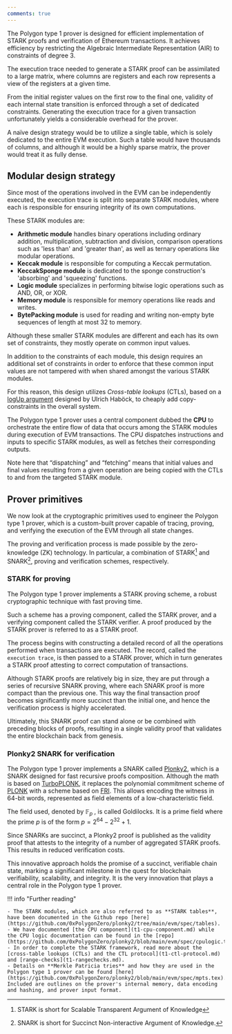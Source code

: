 ```yaml
---
comments: true
---
```


The Polygon type 1 prover is designed for efficient implementation of STARK proofs and verification of Ethereum transactions. It achieves efficiency by restricting the Algebraic Intermediate Representation (AIR) to constraints of degree 3.

The execution trace needed to generate a STARK proof can be assimilated to a large matrix, where columns are registers and each row represents a view of the registers at a given time.

From the initial register values on the first row to the final one, validity of each internal state transition is enforced through a set of dedicated constraints. Generating the execution trace for a given transaction unfortunately yields a considerable overhead for the prover.

A naïve design strategy would be to utilize a single table, which is solely dedicated to the entire EVM execution. Such a table would have thousands of columns, and although it would be a highly sparse matrix, the prover would treat it as fully dense.

## Modular design strategy

Since most of the operations involved in the EVM can be independently executed, the execution trace is split into separate STARK modules, where each is responsible for ensuring integrity of its own computations. 

These STARK modules are: 

- **Arithmetic module** handles binary operations including ordinary addition, multiplication, subtraction and division, comparison operations such as 'less than' and 'greater than', as well as ternary operations like modular operations. 
- **Keccak module** is responsible for computing a Keccak permutation.
- **KeccakSponge module** is dedicated to the sponge construction's 'absorbing' and 'squeezing' functions.
- **Logic module** specializes in performing bitwise logic operations such as AND, OR, or XOR.
- **Memory module** is responsible for memory operations like reads and writes.
- **BytePacking module** is used for reading and writing non-empty byte sequences of length at most 32 to memory.

Although these smaller STARK modules are different and each has its own set of constraints, they mostly operate on common input values.

In addition to the constraints of each module, this design requires an additional set of constraints in order to enforce that these common input values are not tampered with when shared amongst the various STARK modules.

For this reason, this design utilizes _Cross-table lookups_ (CTLs), based on a [logUp argument](https://eprint.iacr.org/2022/1530.pdf) designed by Ulrich Haböck, to cheaply add copy-constraints in the overall system.

The Polygon type 1 prover uses a central component dubbed the **CPU** to orchestrate the entire flow of data that occurs among the STARK modules during execution of EVM transactions. The CPU dispatches instructions and inputs to specific STARK modules, as well as fetches their corresponding outputs.

Note here that “dispatching” and “fetching” means that initial values and final values resulting from a given operation are being copied with the CTLs to and from the targeted STARK module.

## Prover primitives

We now look at the cryptographic primitives used to engineer the Polygon type 1 prover, which is a custom-built prover capable of tracing, proving, and verifying the execution of the EVM through all state changes.

The proving and verification process is made possible by the zero-knowledge (ZK) technology. In particular, a combination of STARK[^1] and SNARK[^2], proving and verification schemes, respectively.

### STARK for proving

The Polygon type 1 prover implements a STARK proving scheme, a robust cryptographic technique with fast proving time.

Such a scheme has a proving component, called the STARK prover, and a verifying component called the STARK verifier. A proof produced by the STARK prover is referred to as a STARK proof.

The process begins with constructing a detailed record of all the operations performed when transactions are executed. The record, called the `execution trace`, is then passed to a STARK prover, which in turn generates a STARK proof attesting to correct computation of transactions.

Although STARK proofs are relatively big in size, they are put through a series of recursive SNARK proving, where each SNARK proof is more compact than the previous one. This way the final transaction proof becomes significantly more succinct than the initial one, and hence the verification process is highly accelerated.

Ultimately, this SNARK proof can stand alone or be combined with preceding blocks of proofs, resulting in a single validity proof that validates the entire blockchain back from genesis.

### Plonky2 SNARK for verification

The Polygon type 1 prover implements a SNARK called [Plonky2](https://github.com/0xPolygonZero/plonky2), which is a SNARK designed for fast recursive proofs composition. Although the math is based on [TurboPLONK](https://docs.zkproof.org/pages/standards/accepted-workshop3/proposal-turbo_plonk.pdf), it replaces the polynomial commitment scheme of [PLONK](https://eprint.iacr.org/2019/953) with a scheme based on [FRI](https://drops.dagstuhl.de/storage/00lipics/lipics-vol107-icalp2018/LIPIcs.ICALP.2018.14/LIPIcs.ICALP.2018.14.pdf). This allows encoding the witness in 64-bit words, represented as field elements of a low-characteristic field.

The field used, denoted by $\mathbb{F}_p$ , is called Goldilocks. It is a prime field where the prime $p$ is of the form $p = 2^{64} - 2^{32} + 1$.

Since SNARKs are succinct, a Plonky2 proof is published as the validity proof that attests to the integrity of a number of aggregated STARK proofs. This results in reduced verification costs.

This innovative approach holds the promise of a succinct, verifiable chain state, marking a significant milestone in the quest for blockchain verifiability, scalability, and integrity. It is the very innovation that plays a central role in the Polygon type 1 prover.

!!! info "Further reading"

    - The STARK modules, which are also referred to as **STARK tables**, have been documented in the Github repo [here](https://github.com/0xPolygonZero/plonky2/tree/main/evm/spec/tables). 
    - We have documented [the CPU component](t1-cpu-component.md) while the CPU logic documentation can be found in the [repo](https://github.com/0xPolygonZero/plonky2/blob/main/evm/spec/cpulogic.tex).
    - In order to complete the STARK framework, read more about the [cross-table lookups (CTLs) and the CTL protocol](t1-ctl-protocol.md) and [range-checks](t1-rangechecks.md).
    - Details on **Merkle Patricia tries** and how they are used in the Polygon type 1 prover can be found [here](https://github.com/0xPolygonZero/plonky2/blob/main/evm/spec/mpts.tex). Included are outlines on the prover's internal memory, data encoding and hashing, and prover input format.

[^1]: STARK is short for Scalable Transparent Argument of Knowledge
[^2]: SNARK is short for Succinct Non-interactive Argument of Knowledge.
